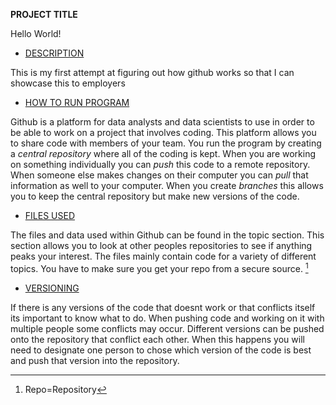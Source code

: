 **PROJECT TITLE**

Hello World!
- [DESCRIPTION](#Description)

This is my first attempt at figuring out how github works so that I can showcase this to employers
- [HOW TO RUN PROGRAM](#How-to-run-program)

Github is a platform for data analysts and data scientists to use in order to be able to work on a project that involves coding. This platform allows you to share code with members of your team. You run the program by creating a *central repository* where all of the coding is kept. When you are working on something individually you can *push* this code to a remote repository. When someone else makes changes on their computer you can *pull* that information as well to your computer. When you create *branches* this allows you to keep the central repository but make new versions of the code. 
- [FILES USED](#files-used)

The files and data used within Github can be found in the topic section. This section allows you to look at other peoples repositories to see if anything peaks your interest. The files mainly contain code for a variety of different topics. You have to make sure you get your repo from a secure source. [^1]
[^1]: Repo=Repository
- [VERSIONING](#versioning)

If there is any versions of the code that doesnt work or that conflicts itself its important to know what to do. When pushing code and working on it with multiple people some conflicts may occur. Different versions can be pushed onto the repository that conflict each other. When this happens you will need to designate one person to chose which version of the code is best and push that version into the repository.
